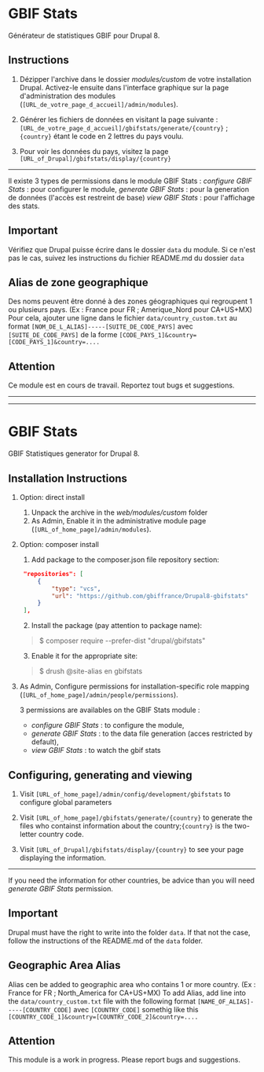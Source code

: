 GBIF Stats
==========

Générateur de statistiques GBIF pour Drupal 8.

Instructions
------------

1. Dézipper l'archive dans le dossier *modules/custom* de votre installation Drupal. Activez-le ensuite dans l'interface graphique sur la page d'administration des modules (`[URL_de_votre_page_d_accueil]/admin/modules`).

2. Générer les fichiers de données en visitant la page suivante : `[URL_de_votre_page_d_accueil]/gbifstats/generate/{country}` ; `{country}` étant le code en 2 lettres du pays voulu.

3. Pour voir les données du pays, visitez la page `[URL_of_Drupal]/gbifstats/display/{country}`

---

Il existe 3 types de permissions dans le module GBIF Stats : 
    *configure GBIF Stats* : pour configurer le module, 
    *generate GBIF Stats* : pour la generation de données (l'accès est restreint de base) 
    *view GBIF Stats* : pour l'affichage des stats.

Important
---------
Vérifiez que Drupal puisse écrire dans le dossier `data` du module. Si ce n'est pas le cas, suivez les instructions du fichier README.md du dossier `data` 

Alias de zone geographique
--------------------------
Des noms peuvent être donné à des zones géographiques qui regroupent 1 ou plusieurs pays. (Ex : France pour FR ; Amerique_Nord pour CA+US+MX) 
Pour cela, ajouter une ligne dans le fichier `data/country_custom.txt` au format `[NOM_DE_L_ALIAS]-----[SUITE_DE_CODE_PAYS]` avec `[SUITE_DE_CODE_PAYS]` de la forme `[CODE_PAYS_1]&country=[CODE_PAYS_1]&country=....`

Attention
---------
Ce module est en cours de travail. Reportez tout bugs et suggestions.

---
---

GBIF Stats
==========

GBIF Statistiques generator for Drupal 8.

Installation Instructions
------------

1. Option: direct install
   1. Unpack the archive in the *web/modules/custom* folder
   2. As Admin, Enable it in the administrative module page (`[URL_of_home_page]/admin/modules`).
2. Option: composer install
   1. Add package to the composer.json file repository section:
   ```json
    "repositories": [
        {
            "type": "vcs",
            "url": "https://github.com/gbiffrance/Drupal8-gbifstats"
        }
    ],
   ```
   2. Install the package (pay attention to package name): 
   > $ composer require --prefer-dist "drupal/gbifstats"

   3. Enable it for the appropriate site:
   > $ drush @site-alias en gbifstats

3. As Admin, Configure permissions for installation-specific role mapping (`[URL_of_home_page]/admin/people/permissions`).
   
   3 permissions are availables on the GBIF Stats module : 
   - *configure GBIF Stats* : to configure the module, 
   - *generate GBIF Stats* : to the data file generation (acces restricted by default), 
   - *view GBIF Stats* : to watch the gbif stats

Configuring, generating and viewing
------------

1. Visit `[URL_of_home_page]/admin/config/development/gbifstats` to configure global parameters
2. Visit `[URL_of_home_page]/gbifstats/generate/{country}` to generate the files who containst information about the country;`{country}` is the two-letter country code.

3. Visit `[URL_of_Drupal]/gbifstats/display/{country}` to see your page displaying the information.

---


If you need the information for other countries, be advice than you will need *generate GBIF Stats* permission.

Important
---------
Drupal must have the right to write into the folder `data`. If that not the case, follow the instructions of the README.md of the `data` folder. 

Geographic Area Alias
----------------------
Alias cen be added to geographic area who contains 1 or more country. (Ex : France for FR ; North_America for CA+US+MX) 
To add Alias, add line into the `data/country_custom.txt` file with the following format `[NAME_OF_ALIAS]-----[COUNTRY_CODE]` avec `[COUNTRY_CODE]` somethig like this `[COUNTRY_CODE_1]&country=[COUNTRY_CODE_2]&country=....`


Attention
---------
This module is a work in progress. Please report bugs and suggestions.
